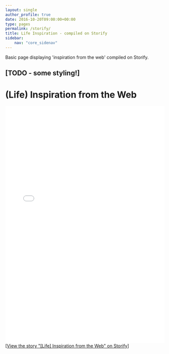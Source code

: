 ```yaml
---
layout: single
author_profile: true
date: 2016-10-20T09:00:00+00:00
type: pages
permalink: /storify/
title: Life Inspiration - compiled on Storify
sidebar:
    nav: "core_sidenav"
---
```

Basic page displaying 'inspiration from the web' compiled on Storify.

[TODO - some styling!]
---
# (Life) Inspiration from the Web

<div class="storify"><iframe src="//storify.com/bseymour/inspiration-from-the-web/embed?border=false" width="100%" height="750" frameborder="no" allowtransparency="true"></iframe><script src="//storify.com/bseymour/inspiration-from-the-web.js?css=http%3A%2F%2Fbenseymour.com%2Fcss%2Fstorify.css&border=false"></script><noscript>[<a href="//storify.com/bseymour/inspiration-from-the-web" target="_blank">View the story "[Life] Inspiration from the Web" on Storify</a>]</noscript></div>

